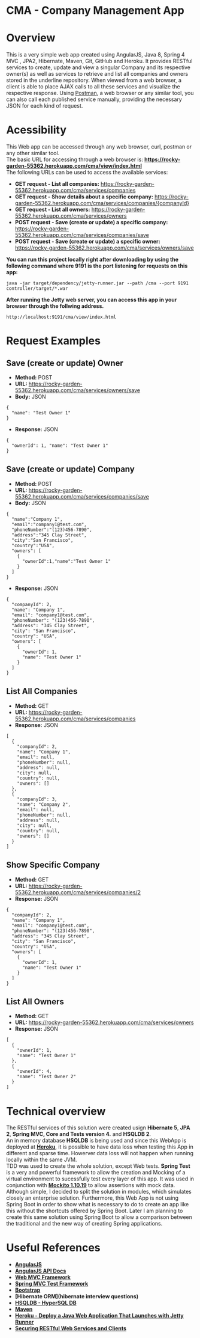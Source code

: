 # CMA - Company Management App

# Overview #
This is a very simple web app created using AngularJS, Java 8, Spring 4 MVC , JPA2, Hibernate, Maven, Git, GitHub and Heroku. It provides RESTful services to create, update and view a singular Company and its respective owner(s) as well as services to retrieve and list all companies and owners stored in the underline repository. When viewed from a web browser, a client is able to place AJAX calls to all these services and visualize the respective response. Using [Postman](https://www.getpostman.com), a web browser or any similar tool, you can also call each published service manually, providing the necessary JSON for each kind of request.

# Acessibility #
This Web app can be accessed through any web browser, curl, postman or any other similar tool.  
The basic URL for accessing through a web browser is: **https://rocky-garden-55362.herokuapp.com/cma/view/index.html**  
The following URLs can be used to access the available services:
* **GET request - List all companies:** https://rocky-garden-55362.herokuapp.com/cma/services/companies
* **GET request - Show details about a specific company:** https://rocky-garden-55362.herokuapp.com/cma/services/companies/{companyId}
* **GET request - List all owners:** https://rocky-garden-55362.herokuapp.com/cma/services/owners
* **POST request - Save (create or update) a specific company:** https://rocky-garden-55362.herokuapp.com/cma/services/companies/save
* **POST request - Save (create or update) a specific owner:** https://rocky-garden-55362.herokuapp.com/cma/services/owners/save  

**You can run this project locally right after downloading by using the following command where 9191 is the port listening for requests on this app:**

```
java -jar target/dependency/jetty-runner.jar --path /cma --port 9191 controller/target/*.war
```
**After running the Jetty web server, you can access this app in your browser through the follwing address.**
```
http://localhost:9191/cma/view/index.html
```

# Request Examples #

## Save (create or update) Owner ##
* **Method:** POST
* **URL:** https://rocky-garden-55362.herokuapp.com/cma/services/owners/save
* **Body:** JSON 
```
{
  "name": "Test Owner 1" 
}
```
* **Response:** JSON
```
{
  "ownerId": 1, "name": "Test Owner 1" 
}
```

## Save (create or update) Company ##
* **Method:** POST
* **URL:** https://rocky-garden-55362.herokuapp.com/cma/services/companies/save
* **Body:** JSON
```
{
  "name":"Company 1",
  "email":"company1@test.com",
  "phoneNumber":"(123)456-7890",
  "address":"345 Clay Street",
  "city":"San Francisco",
  "country":"USA",
  "owners": [
    {
      "ownerId":1,"name":"Test Owner 1"
    }
  ]
}
```
* **Response:** JSON
```
{
  "companyId": 2,
  "name": "Company 1",
  "email": "company1@test.com",
  "phoneNumber": "(123)456-7890",
  "address": "345 Clay Street",
  "city": "San Francisco",
  "country": "USA",
  "owners": [
    {
      "ownerId": 1,
      "name": "Test Owner 1"
    }
  ]
}
```

## List All Companies ##
* **Method:** GET
* **URL:** https://rocky-garden-55362.herokuapp.com/cma/services/companies
* **Response:** JSON
```
[
  {
    "companyId": 2,
    "name": "Company 1",
    "email": null,
    "phoneNumber": null,
    "address": null,
    "city": null,
    "country": null,
    "owners": []
  },
  {
    "companyId": 3,
    "name": "Company 2",
    "email": null,
    "phoneNumber": null,
    "address": null,
    "city": null,
    "country": null,
    "owners": []
  }
]
```

## Show Specific Company ##
* **Method:** GET
* **URL:** https://rocky-garden-55362.herokuapp.com/cma/services/companies/2
* **Response:** JSON
```
{
  "companyId": 2,
  "name": "Company 1",
  "email": "company1@test.com",
  "phoneNumber": "(123)456-7890",
  "address": "345 Clay Street",
  "city": "San Francisco",
  "country": "USA",
  "owners": [
    {
      "ownerId": 1,
      "name": "Test Owner 1"
    }
  ]
}
```

## List All Owners ##
* **Method:** GET
* **URL:** https://rocky-garden-55362.herokuapp.com/cma/services/owners
* **Response:** JSON
```
[
  {
    "ownerId": 1,
    "name": "Test Owner 1"
  },
  {
    "ownerId": 4,
    "name": "Test Owner 2"
  }
]
```


# Technical overview #
The RESTful services of this solution were created usign **Hibernate 5**, **JPA 2**, **Spring MVC, Core and Tests version 4.** and **HSQLDB 2**.  
An in memory database **HSQLDB** is being used and since this WebApp is deployed at **[Heroku](https://dashboard.heroku.com)**, it is possible to have data loss when testing this App in different and sparse time. Howerver data loss will not happen when running locally within the same JVM.  
TDD was used to create the whole solution, except Web tests. **Spring Test** is a very and powerful framework to allow the creation and Mocking of a virtual environment to sucessfully test every layer of this app. It was used in conjunction with **[Mockito 1.10.19](http://mockito.org)** to allow assertions with mock data.  
Although simple, I decided to split the solution in modules, which simulates closely an enterprise solution. Furthermore, this Web App is not using Spring Boot in order to show what is necessary to do to create an app like this without the shortcuts offered by Spring Boot. Later I am planning to create this same solution using Spring Boot to allow a comparison between the traditional and the new way of creating Spring applications.

# Useful References #
* **[AngularJS](https://angularjs.org)**
* **[AngularJS API Docs](https://docs.angularjs.org/api)**
* **[Web MVC Framework](http://docs.spring.io/spring/docs/current/spring-framework-reference/html/mvc.html#mvc-servlet)**
* **[Spring MVC Test Framework](http://docs.spring.io/spring/docs/current/spring-framework-reference/html/integration-testing.html#spring-mvc-test-framework)**
* **[Bootstrap](http://getbootstrap.com)** 
* **[Hibernate ORM](hibernate interview questions)**
* **[HSQLDB - HyperSQL DB](http://hsqldb.org)**
* **[Maven](http://maven.apache.org)**
* **[Heroku - Deploy a Java Web Application That Launches with Jetty Runner](https://devcenter.heroku.com/articles/deploy-a-java-web-application-that-launches-with-jetty-runner)**
* **[Securing RESTful Web Services and Clients](http://docs.oracle.com/middleware/1212/wls/RESTF/secure-restful-service.htm#RESTF280)**
